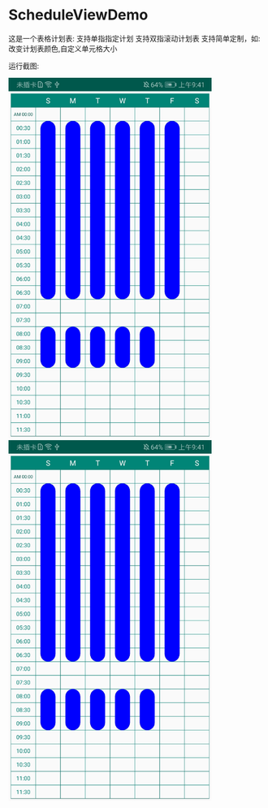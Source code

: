 # ScheduleViewDemo
这是一个表格计划表:
支持单指指定计划
支持双指滚动计划表
支持简单定制，如: 改变计划表颜色,自定义单元格大小


运行截图:

<img src="https://github.com/PPQingZhao/ScheduleViewDemo/blob/master/screenshots/Screenshot_20191120_094130_com.pp.scheduleviewdemo.jpg" width="400"/>


<img src="https://github.com/PPQingZhao/ScheduleViewDemo/blob/master/screenshots/Screenshot_20191120_094130_com.pp.scheduleviewdemo.jpg" width="400"/>
